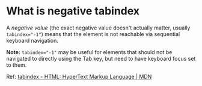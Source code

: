 # What is negative tabindex

A *negative value* (the exact negative value doesn't actually matter, usually `tabindex="-1"`) means that the element is not reachable via sequential keyboard navigation.

**Note:** `tabindex="-1"` may be useful for elements that should not be navigated to directly using the Tab key, but need to have keyboard focus set to them.

Ref:   [tabindex - HTML: HyperText Markup Language | MDN](https://developer.mozilla.org/en-US/docs/Web/HTML/Global_attributes/tabindex) 



